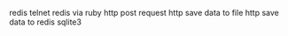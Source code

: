 redis telnet
redis via ruby
http post request
http save data to file
http save data to redis
sqlite3
